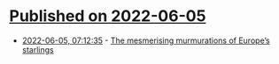 # [Published on 2022-06-05](index.md)

* [2022-06-05, 07:12:35](https://news.ycombinator.com/item?id=31628740) - [The mesmerising murmurations of Europe’s starlings](https://www.theguardian.com/artanddesign/2022/jun/05/a-fragment-of-eternity-the-mesmerising-murmurations-of-europes-starlings)
